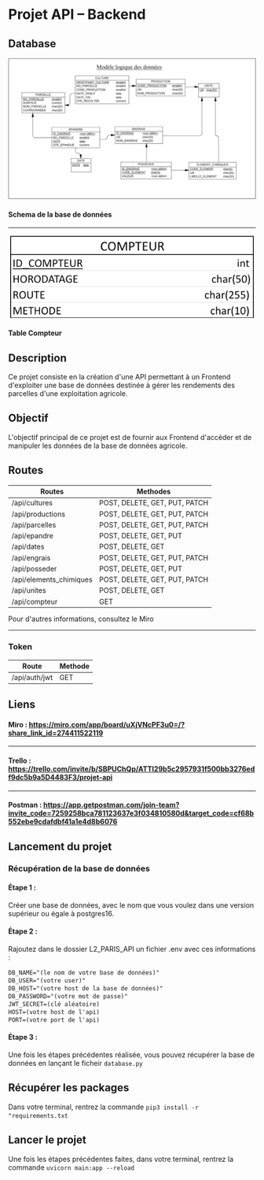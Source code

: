 # Projet API – Backend

## Database

![Schema de la base de données](ressources/Schema_base_de_donnee_API.png) 
#### Schema de la base de données

---

![Table compteur](ressources/Table_compteur.png)
#### Table Compteur 

## Description

Ce projet consiste en la création d'une API permettant à un Frontend d'exploiter une base de données 
destinée à gérer les rendements des parcelles d'une exploitation agricole.

## Objectif

L'objectif principal de ce projet est de fournir aux Frontend d'accéder et de manipuler les données de la base de données agricole.

## Routes

| Routes                  | Methodes                      |        
|-------------------------|-------------------------------|
| /api/cultures           | POST, DELETE, GET, PUT, PATCH |
| /api/productions        | POST, DELETE, GET, PUT, PATCH | 
| /api/parcelles          | POST, DELETE, GET, PUT, PATCH | 
| /api/epandre            | POST, DELETE, GET, PUT        | 
| /api/dates              | POST, DELETE, GET             | 
| /api/engrais            | POST, DELETE, GET, PUT, PATCH | 
| /api/posseder           | POST, DELETE, GET, PUT        | 
| /api/elements_chimiques | POST, DELETE, GET, PUT, PATCH | 
| /api/unites             | POST, DELETE, GET             | 
| /api/compteur           | GET                           |

Pour d'autres informations, consultez le Miro

---

### Token

| Route           | Methode |
|-----------------|---------|
| /api/auth/jwt   | GET     |

## Liens

#### Miro : https://miro.com/app/board/uXjVNcPF3u0=/?share_link_id=274411522119

---

#### Trello : https://trello.com/invite/b/SBPUChQp/ATTI29b5c2957931f500bb3276edf9dc5b9a5D4483F3/projet-api

---

#### Postman : https://app.getpostman.com/join-team?invite_code=7259258bca781123637e3f034810580d&target_code=cf68b552ebe9cdafdbf41a1e4d8b6076

## Lancement du projet

### Récupération de la base de données

#### Étape 1 :
Créer une base de données, avec le nom que vous voulez dans une version supérieur ou égale à postgres16.

#### Étape 2 :
Rajoutez dans le dossier L2_PARIS_API un fichier .env avec ces informations :
```
DB_NAME="(le nom de votre base de données)"  
DB_USER="(votre user)"  
DB_HOST="(votre host de la base de données)"
DB_PASSWORD="(votre mot de passe)"
JWT_SECRET=(clé aléatoire)
HOST=(votre host de l'api)
PORT=(votre port de l'api)
```

#### Étape 3 : 
Une fois les étapes précédentes réalisée, vous pouvez récupérer la base de données en lançant le ficheir ```database.py```

## Récupérer les packages

Dans votre terminal, rentrez la commande ```pip3 install -r "requirements.txt```

## Lancer le projet
Une fois les étapes précédentes faites, dans votre terminal, rentrez la commande ```uvicorn main:app --reload```

